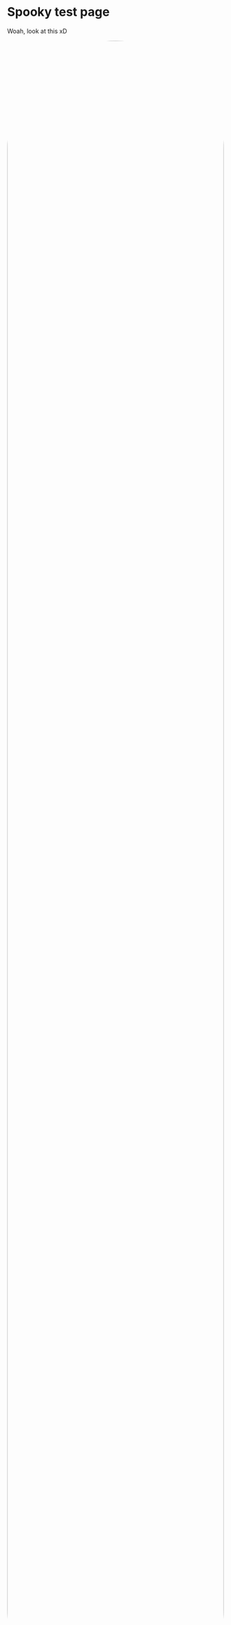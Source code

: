 # Spooky test page

<div class="main-section content-section">
<p>Woah, look at this xD</p>
</div>

<img src="https://google.com/favicon.ico" width="100%" style="border-radius: 10000px"/>

This is a test with some content. This is updated content :D

This is more content! It should be ignored when parsing for the title and first paragraph (used as a description.)

This is actually very, very cool IMO.

Testing 256

This is a test to see that my workflow is really nice :3